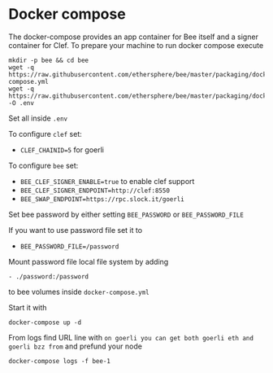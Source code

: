 # Docker compose

The docker-compose provides an app container for Bee itself and a signer container for Clef.
To prepare your machine to run docker compose execute
```
mkdir -p bee && cd bee
wget -q https://raw.githubusercontent.com/ethersphere/bee/master/packaging/docker/docker-compose.yml
wget -q https://raw.githubusercontent.com/ethersphere/bee/master/packaging/docker/env -O .env
```
Set all inside `.env`

To configure `clef` set:
- `CLEF_CHAINID=5` for goerli

To configure `bee` set:
- `BEE_CLEF_SIGNER_ENABLE=true` to enable clef support
- `BEE_CLEF_SIGNER_ENDPOINT=http://clef:8550`
- `BEE_SWAP_ENDPOINT=https://rpc.slock.it/goerli`

Set bee password by either setting `BEE_PASSWORD` or `BEE_PASSWORD_FILE`

If you want to use password file set it to
- `BEE_PASSWORD_FILE=/password`

Mount password file local file system by adding
```
- ./password:/password
```
to bee volumes inside `docker-compose.yml`

Start it with
```
docker-compose up -d
```

From logs find URL line with `on goerli you can get both goerli eth and goerli bzz from` and prefund your node
```
docker-compose logs -f bee-1
```
